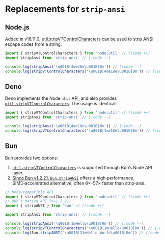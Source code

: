 # Replacements for `strip-ansi`

## Node.js

Added in v16.11.0, [util.stripVTControlCharacters](https://nodejs.org/api/util.html#utilstripvtcontrolcharactersstr) can be used to strip ANSI escape codes from a string.

```js
import { stripVTControlCharacters } from 'node:util' // [!code ++]
import stripAnsi from 'strip-ansi' // [!code --]

console.log(stripAnsi('\u001B[4me18e\u001B[0m')) // [!code --]
console.log(stripVTControlCharacters('\u001B[4me18e\u001B[0m')) // [!code ++]
```

## Deno

Deno implements the Node `util` API, and also provides [`util.stripVTControlCharacters`](https://docs.deno.com/api/node/util/~/stripVTControlCharacters). The usage is identical:

```js
import { stripVTControlCharacters } from 'node:util' // [!code ++]
import stripAnsi from 'strip-ansi' // [!code --]

console.log(stripAnsi('\u001B[4me18e\u001B[0m')) // [!code --]
console.log(stripVTControlCharacters('\u001B[4me18e\u001B[0m')) // [!code ++]
```

## Bun

Bun provides two options:

1. [`util.stripVTControlCharacters`](https://bun.sh/reference/node/util/stripVTControlCharacters) is supported through Bun’s Node API layer.
2. [Since Bun v1.2.21, `Bun.stripANSI`](https://bun.com/blog/release-notes/bun-v1.2.21#bun-stripansi-simd-accelerated-ansi-escape-removal) offers a high‑performance, SIMD‑accelerated alternative, often 6×–57× faster than strip-ansi.

```js
// Node-compatible API
import { stripVTControlCharacters } from 'node:util' // [!code ++]
// Bun’s native API (>=1.2.21)
import { stripANSI } from 'bun' // [!code ++]

import stripAnsi from 'strip-ansi' // [!code --]

console.log(stripAnsi('\u001B[1mHello\u001B[0m')) // [!code --]
console.log(stripVTControlCharacters('\u001B[1mHello\u001B[0m')) // [!code ++]
console.log(Bun.stripANSI('\u001B[31mHello World\u001B[0m')) // [!code ++]
```
